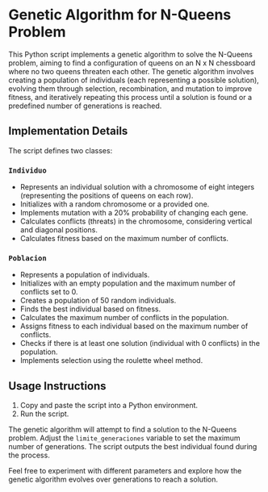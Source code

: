# Genetic Algorithm for N-Queens Problem

This Python script implements a genetic algorithm to solve the N-Queens problem, aiming to find a configuration of queens on an N x N chessboard where no two queens threaten each other. The genetic algorithm involves creating a population of individuals (each representing a possible solution), evolving them through selection, recombination, and mutation to improve fitness, and iteratively repeating this process until a solution is found or a predefined number of generations is reached.

## Implementation Details

The script defines two classes:

### `Individuo`

- Represents an individual solution with a chromosome of eight integers (representing the positions of queens on each row).
- Initializes with a random chromosome or a provided one.
- Implements mutation with a 20% probability of changing each gene.
- Calculates conflicts (threats) in the chromosome, considering vertical and diagonal positions.
- Calculates fitness based on the maximum number of conflicts.

### `Poblacion`

- Represents a population of individuals.
- Initializes with an empty population and the maximum number of conflicts set to 0.
- Creates a population of 50 random individuals.
- Finds the best individual based on fitness.
- Calculates the maximum number of conflicts in the population.
- Assigns fitness to each individual based on the maximum number of conflicts.
- Checks if there is at least one solution (individual with 0 conflicts) in the population.
- Implements selection using the roulette wheel method.

## Usage Instructions

1. Copy and paste the script into a Python environment.
2. Run the script.

The genetic algorithm will attempt to find a solution to the N-Queens problem. Adjust the `limite_generaciones` variable to set the maximum number of generations. The script outputs the best individual found during the process.

Feel free to experiment with different parameters and explore how the genetic algorithm evolves over generations to reach a solution.
